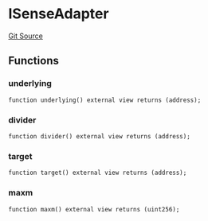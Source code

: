 # ISenseAdapter
[Git Source](https://github.com/Swivel-Finance/illuminate/blob/29a4038ae0d0795d36640f068da3ac5c1dd43806/src/interfaces/ISenseAdapter.sol)


## Functions
### underlying


```solidity
function underlying() external view returns (address);
```

### divider


```solidity
function divider() external view returns (address);
```

### target


```solidity
function target() external view returns (address);
```

### maxm


```solidity
function maxm() external view returns (uint256);
```

